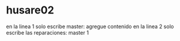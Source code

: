 # husare02
en la linea 1 solo escribe master: agregue contenido
en la linea 2 solo escribe las reparaciones: 
master 1